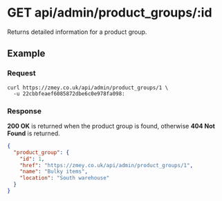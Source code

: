 # GET api/admin/product_groups/:id

Returns detailed information for a product group.

## Example

### Request

```
curl https://zmey.co.uk/api/admin/product_groups/1 \
  -u 22cbbfeaef6085872dbe6c0e978fa098:
```

### Response

**200 OK** is returned when the product group is found, otherwise **404 Not
Found** is returned.

```json
{
  "product_group": {
    "id": 1,
    "href": "https://zmey.co.uk/api/admin/product_groups/1",
    "name": "Bulky items",
    "location": "South warehouse"
  }
}
```
